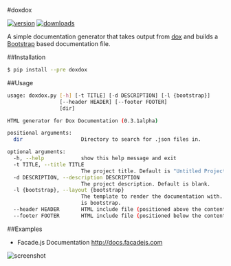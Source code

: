 #doxdox

[![version](https://pypip.in/v/doxdox/badge.svg)](https://pypi.python.org/pypi/doxdox/) [![downloads](https://pypip.in/d/doxdox/badge.svg)](https://pypi.python.org/pypi/doxdox/)

A simple documentation generator that takes output from [dox](https://github.com/visionmedia/dox/) and builds a [Bootstrap](http://getbootstrap.com/) based documentation file.

##Installation

```bash
$ pip install --pre doxdox
```

##Usage

```bash
usage: doxdox.py [-h] [-t TITLE] [-d DESCRIPTION] [-l {bootstrap}]
                 [--header HEADER] [--footer FOOTER]
                 [dir]

HTML generator for Dox Documentation (0.3.1alpha)

positional arguments:
  dir                   Directory to search for .json files in.

optional arguments:
  -h, --help            show this help message and exit
  -t TITLE, --title TITLE
                        The project title. Default is "Untitled Project".
  -d DESCRIPTION, --description DESCRIPTION
                        The project description. Default is blank.
  -l {bootstrap}, --layout {bootstrap}
                        The template to render the documentation with. Default
                        is bootstrap.
  --header HEADER       HTML include file (positioned above the content).
  --footer FOOTER       HTML include file (positioned below the content).
```

##Examples

- Facade.js Documentation <http://docs.facadejs.com>

![screenshot](http://f.cl.ly/items/2s3Z1u471I2k0U0a143a/doxdox-screenshot.png)
